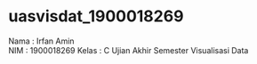 # uasvisdat_1900018269
Nama  : Irfan Amin <br>
NIM   : 1900018269
Kelas : C
Ujian Akhir Semester Visualisasi Data
